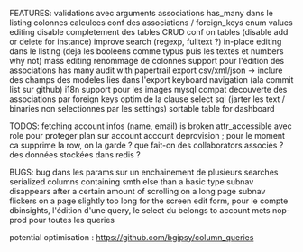 FEATURES:
validations avec arguments
associations has_many dans le listing
colonnes calculees
conf des associations / foreign_keys
enum values editing
disable completement des tables
CRUD conf on tables (disable add or delete for instance)
improve search (regexp, fulltext ?)
in-place editing dans le listing (deja les booleens comme typus puis les textes et numbers why not)
mass editing
renommage de colonnes
support pour l'édition des associations has many
audit with papertrail
export csv/xml/json
  -> inclure des champs des modeles lies dans l'export
keyboard navigation (ala commit list sur github)
i18n
support pour les images
mysql compat
decouverte des associations par foreign keys
optim de la clause select sql (jarter les text / binaries non selectionnes par les settings)
sortable table for dashboard

TODOS:
fetching account infos (name, email) is broken
attr_accessible avec role pour proteger plan sur account
account deprovision ; pour le moment ca supprime la row, on la garde ? que fait-on des collaborators associés ? des données stockées dans redis ?


BUGS:
bug dans les params sur un enchainement de plusieurs searches
serialized columns containing smth else than a basic type
subnav disappears after a certain amount of scrolling on a long page
subnav flickers on a page slightly too long for the screen 
edit form, pour le compte dbinsights, l'édition d'une query, le select du belongs to account mets nop-prod pour toutes les queries

potential optimisation : https://github.com/bgipsy/column_queries
